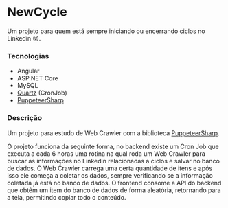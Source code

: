 # NewCycle
Um projeto para quem está sempre iniciando ou encerrando ciclos no Linkedin 😛.

### Tecnologias

- Angular
- ASP.NET Core
- MySQL
- [Quartz](https://www.quartz-scheduler.net/) (CronJob)
- [PuppeteerSharp](https://www.puppeteersharp.com)

### Descrição

Um projeto para estudo de Web Crawler com a biblioteca [PuppeteerSharp](https://www.puppeteersharp.com).

O projeto funciona da seguinte forma, no backend existe um Cron Job que executa a cada 6 horas uma rotina na qual roda um Web Crawler 
para buscar as informações no Linkedin relacionadas a ciclos e salvar no banco de dados. O Web Crawler carrega uma certa quantidade de itens e após isso ele começa a coletar os dados, 
sempre verificando se a informação coletada já está no banco de dados.
O frontend consome a API do backend que obtêm um item do banco de dados de forma aleatória, retornando para a tela, permitindo copiar todo o conteúdo.
